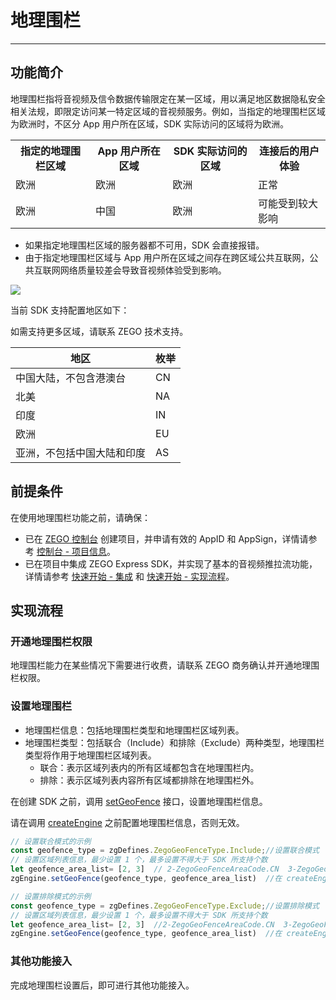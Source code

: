 # 地理围栏

- - -

## 功能简介

地理围栏指将音视频及信令数据传输限定在某一区域，用以满足地区数据隐私安全相关法规，即限定访问某一特定区域的音视频服务。例如，当指定的地理围栏区域为欧洲时，不区分 App 用户所在区域，SDK 实际访问的区域将为欧洲。


<table>
  <colgroup>
    <col/>
    <col/>
  </colgroup>
<tbody><tr>
<th>指定的地理围栏区域</th>
<th>App 用户所在区域</th>
<th>SDK 实际访问的区域</th>
<th>连接后的用户体验</th>
</tr>
<tr>
<td>欧洲</td>
<td>欧洲</td>
<td>欧洲</td>
<td>正常</td>
</tr>
<tr>
<td>欧洲</td>
<td>中国</td>
<td>欧洲</td>
<td>可能受到较大影响</td>
</tr>
</tbody></table>

<Warning title="注意">

- 如果指定地理围栏区域的服务器都不可用，SDK 会直接报错。
- 由于指定地理围栏区域与 App 用户所在区域之间存在跨区域公共互联网，公共互联网网络质量较差会导致音视频体验受到影响。
</Warning>

<Frame width="auto" height="auto" >
  <img src="https://doc-media.zego.im/sdk-doc/Pics/Express/Geofencing_pic.jpeg" />
</Frame>

当前 SDK 支持配置地区如下：

<Note title="说明">

如需支持更多区域，请联系 ZEGO 技术支持。
</Note>


|地区|枚举|
|-|-|
|中国大陆，不包含港澳台|CN|
|北美|NA|
|印度|IN|
|欧洲|EU|
|亚洲，不包括中国大陆和印度|AS|

## 前提条件

在使用地理围栏功能之前，请确保：
- 已在 [ZEGO 控制台](https://console.zego.im) 创建项目，并申请有效的 AppID 和 AppSign，详情请参考 [控制台 - 项目信息](/console/project-info)。
- 已在项目中集成 ZEGO Express SDK，并实现了基本的音视频推拉流功能，详情请参考 [快速开始 - 集成](https://doc-zh.zego.im/article/1240) 和 [快速开始 - 实现流程](https://doc-zh.zego.im/article/7635)。


## 实现流程

### 开通地理围栏权限

地理围栏能力在某些情况下需要进行收费，请联系 ZEGO 商务确认并开通地理围栏权限。


### 设置地理围栏

- 地理围栏信息：包括地理围栏类型和地理围栏区域列表。
- 地理围栏类型：包括联合（Include）和排除（Exclude）两种类型，地理围栏类型将作用于地理围栏区域列表。
    - 联合：表示区域列表内的所有区域都包含在地理围栏内。
    - 排除：表示区域列表内容所有区域都排除在地理围栏外。

在创建 SDK 之前，调用 [setGeoFence](https://doc-zh.zego.im/article/api?doc=Express_Video_SDK_API~javascript_electron~class~ZegoExpressEngine#set-geo-fence) 接口，设置地理围栏信息。

<Warning title="注意">


请在调用 [createEngine](https://doc-zh.zego.im/article/api?doc=Express_Video_SDK_API~javascript_electron~class~ZegoExpressEngine#create-engine) 之前配置地理围栏信息，否则无效。

</Warning>




```javascript
// 设置联合模式的示例
const geofence_type = zgDefines.ZegoGeoFenceType.Include;//设置联合模式
// 设置区域列表信息，最少设置 1 个，最多设置不得大于 SDK 所支持个数
let geofence_area_list= [2, 3]  // 2-ZegoGeoFenceAreaCode.CN  3-ZegoGeoFenceAreaCode.NA
zgEngine.setGeoFence(geofence_type, geofence_area_list)  //在 createEngine 之前调用

// 设置排除模式的示例
const geofence_type = zgDefines.ZegoGeoFenceType.Exclude;//设置排除模式
// 设置区域列表信息，最少设置 1 个，最多设置不得大于 SDK 所支持个数
let geofence_area_list= [2, 3]  //2-ZegoGeoFenceAreaCode.CN  3-ZegoGeoFenceAreaCode.NA
zgEngine.setGeoFence(geofence_type, geofence_area_list)  //在 createEngine 之前调用
```

### 其他功能接入

完成地理围栏设置后，即可进行其他功能接入。
